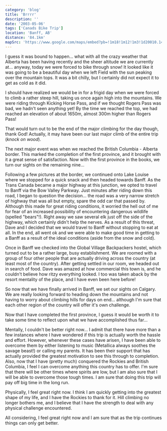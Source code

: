 ```yaml
---
category: 'blog'
title: 'Brrrr'
description: ''
date: '2003-05-06'
tags: ['Canads Bike Trip']
location: 'Banff, AB'
distance: '84.1km'
mapSrc: 'https://www.google.com/maps/embed?pb=!1m18!1m12!1m3!1d20010.144657507397!2d-115.5854315138858!3d51.17728169325007!2m3!1f0!2f0!3f0!3m2!1i1024!2i768!4f13.1!3m3!1m2!1s0x5370ca45910c4afd%3A0xcaafaebedaac9463!2sBanff%2C%20AB!5e0!3m2!1sen!2sca!4v1609170206316!5m2!1sen!2sca'
---
```

I guess it was bound to happen... what with all the crazy weather that Alberta has been having recently and the sheer altitude we are currently at... anyway, today we were forced to bike through snow! It looked like it was going to be a beautiful day when we left Field with the sun peaking over the mountain tops. It was a bit chilly, but I certainly did not expect it to get as cold as it did.

I should have realized we would be in for a frigid day when we were forced to climb a rather steep hill, taking us once again high into the mountains. We were riding through Kicking Horse Pass, and if we thought Rogers Pass was bad, we hadn't seen anything yet! By the time we reached the top, we had reached an elevation of about 1650m, almost 300m higher than Rogers Pass!

That would turn out to be the end of the major climbing for the day though, thank God! Actually, it may have been our last major climb of the entire trip (*knock on wood*).

The next major event was when we reached the British Columbia - Alberta border. This marked the completion of the first province, and it brought with it a great sense of satisfaction. Now with the first province in the books, we turn our sights on the remaining nine...

Following a few pictures at the border, we continued onto Lake Louise where we stopped for a quick snack and then headed towards Banff. As the Trans Canada became a major highway at this junction, we opted to travel to Banff via the Bow Valley Parkway. Just minutes after riding down this road, I began to question the decision... the road was a very narrow stretch of highway that was all but empty, spare the odd car that passed by. Although this made for great riding conditions, it worried the hell out of me for fear of an increased possibility of encountering dangerous wildlife (spelled "bears"!). Right away we saw several elk just off the side of the highway, which certainly didn't help the nerves. As a result of this threat, Dave and I decided that we would travel to Banff without stopping to eat at all. In the end, all went ok and we were able to make good time in getting to a Banff as a result of the ideal conditions (aside from the snow and cold).

Once in Banff we checked into the Global Village Backpackers hostel, which turned out to be a rather large, busy establishment. We are roomed with a group of four other people that are actually driving across the country (at least most of the country). After getting settled in our room, we headed out in search of food. Dave was amazed at how commercial this town is, and he couldn't believe how ritzy everything looked. I too was taken aback by the resort mentality of the place, and I have even been here before!

So now that we have finally arrived in Banff, we set our sights on Calgary. We are really looking forward to heading down the mountains and not having to worry about climbing hills for days on end... although I'm sure that each other region of the country will offer it's own challenge.

Now that I have completed the first province, I guess it would be worth it to take some time to reflect upon what we have accomplished thus far...

Mentally, I couldn't be better right now... I admit that there have more than a few instances where I have wondered if this trip is actually worth the hassle and effort. However, whenever these cases have arisen, I have been able to overcome them by either listening to music (Metallica always soothes the savage beast!) or calling my parents. It has been their support that has actually provided the greatest motivation to see this through to completion. Also, now that I have (pretty much) conquered the Rockies and British Columbia, I feel I can overcome anything this country has to offer. I'm sure that there will be other times where spirits are low, but I am also sure that I will be able to overcome those tough times. I am sure that doing this trip will pay off big time in the long run.

Physically, I feel great right now. I think I am quickly getting into the greatest shape of my life, and I have the Rockies to thank for it. Hill climbing no longer bothers me, and I believe that I have the strength to deal with any physical challenge encountered.

All considering, I feel great right now and I am sure that as the trip continues things can only get better.